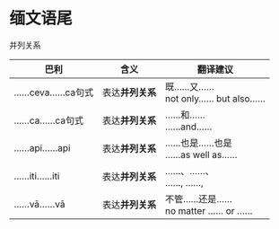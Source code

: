 # 缅文语尾
并列关系

|巴利|含义|翻译建议|
|-|-|-|
|……ceva……ca句式|表达**并列关系**|既……又……<br>not only…… but also……|
|……ca……ca句式|表达**并列关系**|……和……<br>……and……|
|……api……api|表达**并列关系**|……也是……也是<br>……as well as……|
|……iti……iti|表达**并列关系**|……、……、<br>……, ……,|
|……vā……vā|表达**并列关系**|不管……还是……<br>no matter …… or ……|
